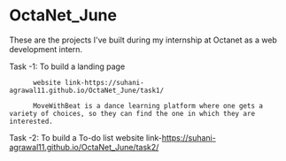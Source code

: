 # OctaNet_June

These are the projects I've built during my internship at Octanet as a web development intern.

Task -1: To build a landing page 

          website link-https://suhani-agrawal11.github.io/OctaNet_June/task1/

          MoveWithBeat is a dance learning platform where one gets a variety of choices, so they can find the one in which they are interested.

Task -2: To build a To-do list
          website link-https://suhani-agrawal11.github.io/OctaNet_June/task2/
